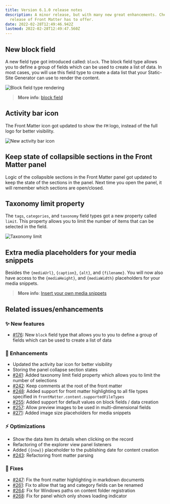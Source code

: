 ```yaml
---
title: Version 6.1.0 release notes
description: A minor release, but with many new great enhancements. Check what v6.1.0
  release of Front Matter has to offer.
date: 2022-02-28T12:49:46.942Z
lastmod: 2022-02-28T12:49:47.560Z
---
```


## New block field

A new field type got introduced called: `block`. The block field type allows you to define a group of fields which can be used to create a list of data. In most cases, you will use this field type to create a data list that your Static-Site Generator can use to render the content.

![Block field type rendering](/assets/block-field-type.png)

> **More info**: [block field](/docs/content-types#block-field)

## Activity bar icon

The Front Matter icon got updated to show the `FM` logo, instead of the full logo for better visibility.

![New activity bar icon](/assets/activity-bar-icon.png)

## Keep state of collapsible sections in the Front Matter panel

Logic of the collapsible sections in the Front Matter panel got updated to keep the state of the sections in the panel. Next time you open the panel, it will remember which sections are open/closed.

## Taxonomy limit property

The `tags`, `categories`, and `taxonomy` field types got a new property called `limit`. This property allows you to limit the number of items that can be selected in the field.

![Taxonomy limit](/assets/tags-limit.png)

## Extra media placeholders for your media snippets

Besides the `{mediaUrl}`, `{caption}`, `{alt}`, and `{filename}`. You will now also have access to the `{mediaHeight}`, and `{mediaWidth}` placeholders for your media snippets.

> **More info**: [Insert your own media snippets](/docs/markdown#insert-your-own-media-snippet)

## Related issues/enhancements

### ✨ New features

- [#176](https://github.com/estruyf/vscode-front-matter/issues/176): New `block` field type that allows you to you to define a group of fields which can be used to create a list of data

### 🎨 Enhancements

- Updated the activity bar icon for better visibility
- Storing the panel collapse section states
- [#241](https://github.com/estruyf/vscode-front-matter/issues/241): Added taxonomy limit field property which allows you to limit the number of selections
- [#242](https://github.com/estruyf/vscode-front-matter/issues/242): Keep comments at the root of the front matter
- [#248](https://github.com/estruyf/vscode-front-matter/issues/248): Added support for front matter highlighting to all file types specified in `frontMatter.content.supportedFileTypes`
- [#255](https://github.com/estruyf/vscode-front-matter/issues/255): Added support for default values on block fields / data creation
- [#257](https://github.com/estruyf/vscode-front-matter/issues/257): Allow preview images to be used in multi-dimensional fields
- [#271](https://github.com/estruyf/vscode-front-matter/issues/271): Added image size placeholders for media snippets

### ⚡️ Optimizations

- Show the data item its details when clicking on the record
- Refactoring of the explorer view panel listeners
- Added `{{now}}` placeholder to the publishing date for content creation
- [#243](https://github.com/estruyf/vscode-front-matter/issues/243): Refactoring front matter parsing

### 🐞 Fixes

- [#247](https://github.com/estruyf/vscode-front-matter/issues/247): Fix the front matter highlighting in markdown documents
- [#261](https://github.com/estruyf/vscode-front-matter/issues/261): Fix to allow that tag and category fields can be renamed
- [#264](https://github.com/estruyf/vscode-front-matter/issues/264): Fix for Windows paths on content folder registration
- [#268](https://github.com/estruyf/vscode-front-matter/issues/268): Fix for panel which only shows loading indicator